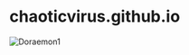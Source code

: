 # chaoticvirus.github.io

![Doraemon1](https://github.com/chaoticvirus/chaoticvirus.github.io.git/images/Doraemon1.jpeg)